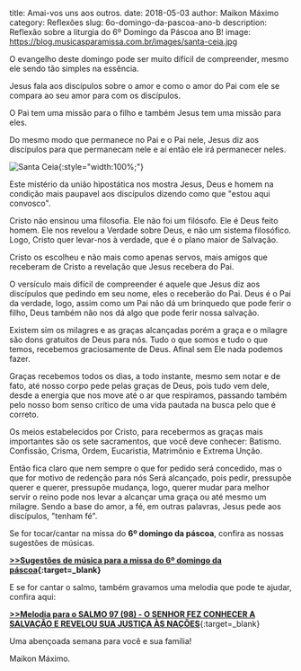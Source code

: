 ﻿title: Amai-vos uns aos outros.
date: 2018-05-03
author: Maikon Máximo
category: Reflexões
slug: 6o-domingo-da-pascoa-ano-b
description: Reflexão sobre a liturgia do 6º Domingo da Páscoa ano B!
image: https://blog.musicasparamissa.com.br/images/santa-ceia.jpg

O evangelho deste domingo pode ser muito difícil de compreender,
mesmo ele sendo tão simples na essência.

Jesus fala aos discípulos sobre o amor e como o amor do Pai com ele se compara ao seu amor para com os discípulos.

O Pai tem uma missão para o filho e também Jesus tem uma missão para eles.

Do mesmo modo que permanece no Pai e o Pai nele,
Jesus diz aos discípulos para que permanecam nele e aí então ele irá permanecer neles.

![Santa Ceia](https://blog.musicasparamissa.com.br/images/santa-ceia.jpg){:style="width:100%;"}

Este mistério da união hipostática nos mostra Jesus,
Deus e homem na condição mais paupavel aos discípulos dizendo como que "estou aqui convosco".

Cristo não ensinou uma filosofia. Ele não foi um filósofo. Ele é Deus feito homem.
Ele nos revelou a Verdade sobre Deus, e não um sistema filosófico.
Logo, Cristo quer levar-nos à verdade, que é o plano maior de Salvação.

Cristo os escolheu e não mais como apenas servos,
mais amigos que receberam de Cristo a revelação que Jesus recebera do Pai.

O versículo mais difícil de compreender é aquele que Jesus diz aos discípulos que pedindo em seu nome, eles o receberão do Pai.
Deus é o Pai da verdade, logo, assim como um Pai não dá um brinquedo que pode ferir o filho,
Deus também não nos dá algo que pode ferir nossa salvação.

Existem sim os milagres e as graças alcançadas porém a graça e o milagre são dons gratuitos de Deus para nós.
Tudo o que somos e tudo o que temos, recebemos graciosamente de Deus.
Afinal sem Ele nada podemos fazer.

Graças recebemos todos os dias, a todo instante, mesmo sem notar e de fato, até nosso corpo pede pelas graças de Deus,
pois tudo vem dele, desde a energia que nos move até o ar que respiramos,
passando também pelo nosso bom senso crítico de uma vida pautada na busca pelo que é correto.

Os meios estabelecidos por Cristo, para recebermos as graças mais importantes são os sete sacramentos,
que você deve conhecer: Batismo. Confissão, Crisma, Ordem, Eucaristia, Matrimônio e Extrema Unção.

Então fica claro que nem sempre o que for pedido será concedido,
mas o que for motivo de redenção para nós Será alcançado,
pois pedir, pressupõe querer e querer, pressupõe mudança, logo,
querer mudar para melhor servir o reino pode nos levar a alcançar uma graça ou até mesmo um milagre.
Sendo a base do amor, a fé, em outras palavras, Jesus pede aos discípulos, "tenham fé".

Se for tocar/cantar na missa do **6º domingo da páscoa**, confira as nossas sugestões de músicas.

**[>>Sugestões de música para a missa do 6º domingo da páscoa](https://musicasparamissa.com.br/sugestoes-para/6o-domingo-da-pascoa-ano-b/){:target=\_blank}**

E se for cantar o salmo, também gravamos uma melodia que pode te ajudar, confira aqui:

[**>>Melodia para o SALMO 97 (98) - O SENHOR FEZ CONHECER A SALVAÇÃO E REVELOU SUA JUSTIÇA ÀS NAÇÕES**](https://musicasparamissa.com.br/musica/salmo-97-98-o-senhor-fez-conhecer-a-salvacao-e-revelou/){:target=\_blank}

Uma abençoada semana para você e sua família!

Maikon Máximo.
